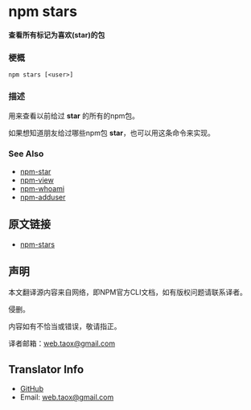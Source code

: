 # npm stars

**查看所有标记为喜欢(star)的包**

### 梗概

```shell
npm stars [<user>]
```

### 描述

用来查看以前给过 **star** 的所有的npm包。

如果想知道朋友给过哪些npm包 **star**，也可以用这条命令来实现。

### See Also

* [npm-star](https://github.com/NinjiaHub/NPM-CLI-Commands/blob/master/documents/npm-star.md "npm-star")
* [npm-view](https://github.com/NinjiaHub/NPM-CLI-Commands/blob/master/documents/npm-view.md "npm-view")
* [npm-whoami](https://github.com/NinjiaHub/NPM-CLI-Commands/blob/master/documents/npm-whoami.md "npm-whoami")
* [npm-adduser](https://github.com/NinjiaHub/NPM-CLI-Commands/blob/master/documents/npm-adduser.md "npm-adduser")

## 原文链接

* [npm-stars](https://docs.npmjs.com/cli/stars)

## 声明

本文翻译源内容来自网络，即NPM官方CLI文档，如有版权问题请联系译者。

侵删。

内容如有不恰当或错误，敬请指正。

译者邮箱：<web.taox@gmail.com>

## Translator Info

* [GitHub](https://github.com/Tao-Quixote)
* Email: <web.taox@gmail.com>
